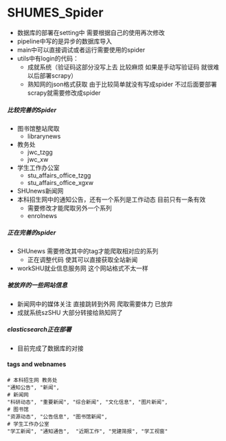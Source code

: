 # SHUMES_Spider
* 数据库的部署在setting中 需要根据自己的使用再次修改
* pipeline中写的是异步的数据库导入
* main中可以直接调试或者运行需要使用的spider
* utils中有login的代码：
    * 成就系统（验证码这部分没写上去 比较麻烦 如果是手动写验证码 就很难以后部署scrapy）
    * 熟知网的json格式获取 由于比较简单就没有写成spider 不过后面要部署scrapy就需要修改成spider
##### 比较完善的Spider
* 图书馆整站爬取
    * librarynews
* 教务处
    * jwc_tzgg
    * jwc_xw
* 学生工作办公室
    * stu_affairs_office_tzgg
    * stu_affairs_office_xgxw
* SHUnews新闻网
* 本科招生网中的通知公告，还有一个系列是工作动态 目前只有一条有效
    * 需要修改才能爬取另外一个系列
    * enrolnews
##### 正在完善的spider
* SHUnews 需要修改其中的tag才能爬取相对应的系列 
    * 正在调整代码 使其可以直接获取全站新闻
* workSHU就业信息服务网 这个网站格式不太一样
##### 被放弃的一些网站信息
* 新闻网中的媒体关注 直接跳转到外网 爬取需要体力 已放弃
* 成就系统szSHU 大部分转接给熟知网了
##### elasticsearch正在部署
* 目前完成了数据库的对接
#### tags and webnames
    # 本科招生网 教务处
    "通知公告", "新闻",
    # 新闻网
    "科研动态", "重要新闻", "综合新闻", "文化信息", "图片新闻",
    # 图书馆
    "资源动态", "公告信息", "图书馆新闻",
    # 学生工作办公室
    "学工新闻", "通知通告",  "近期工作", "党建简报", "学工视窗"
